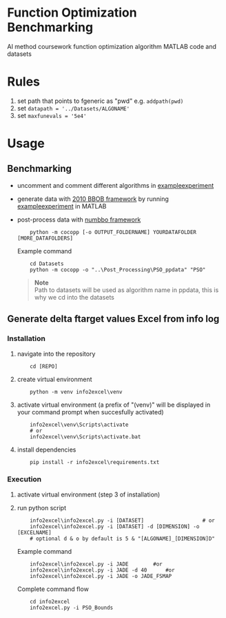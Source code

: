 # Function Optimization Benchmarking
AI method coursework function optimization algorithm MATLAB code and datasets

# Rules
1. set path that points to fgeneric as "pwd" e.g. `addpath(pwd)`
2. set `datapath = '../Datasets/ALGONAME'`
3. set `maxfunevals = '5e4'`

# Usage
## Benchmarking
- uncomment and comment different algorithms in [exampleexperiment](Algorithms/exampleexperiment.m)
- generate data with [2010 BBOB framework](https://coco.gforge.inria.fr/doku.php?id=bbob-2010-downloads) by running [exampleexperiment](Algorithms/exampleexperiment.m) in MATLAB
- post-process data with [numbbo framework](https://github.com/numbbo/coco/)

	```Sh
		python -m cocopp [-o OUTPUT_FOLDERNAME] YOURDATAFOLDER [MORE_DATAFOLDERS]
	```
	Example command
	```Sh
		cd Datasets
		python -m cocopp -o "..\Post_Processing\PSO_ppdata" "PSO"
	```
	> **Note**   
	> Path to datasets will be used as algorithm name in ppdata, this is why we cd into the datasets

## Generate delta ftarget values Excel from info log
### Installation
1. navigate into the repository

	```Sh
		cd [REPO]
	```
2. create virtual environment
	```Sh
		python -m venv info2excel\venv
	```
3. activate virtual environment (a prefix of "(venv)" will be displayed in your command prompt when succesfully activated)
	```Sh
		info2excel\venv\Scripts\activate
		# or
		info2excel\venv\Scripts\activate.bat
	```
4. install dependencies
	```Sh
		pip install -r info2excel\requirements.txt
	```
### Execution
1. activate virtual environment (step 3 of installation)

3. run python script
	```Sh
		info2excel\info2excel.py -i [DATASET] 					# or
		info2excel\info2excel.py -i [DATASET] -d [DIMENSION] -o [EXCELNAME]
		# optional d & o by default is 5 & "[ALGONAME]_[DIMENSION]D"
	```
	Example command
	```Sh
		info2excel\info2excel.py -i JADE 		#or
		info2excel\info2excel.py -i JADE -d 40		#or
		info2excel\info2excel.py -i JADE -o JADE_FSMAP
	```
	Complete command flow
	```Sh
		cd info2excel
		info2excel.py -i PSO_Bounds
	```
